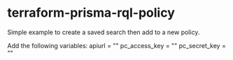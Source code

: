 # terraform-prisma-rql-policy


Simple example to create a saved search then add to a new policy.

Add the following variables:
apiurl = ""
pc_access_key = ""
pc_secret_key = ""